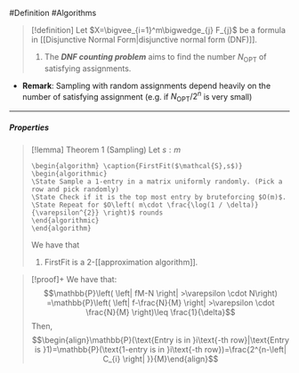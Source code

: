 #Definition #Algorithms 

> [!definition]
> Let $X=\bigvee_{i=1}^m\bigwedge_{j} F_{j}$ be a formula in [[Disjunctive Normal Form|disjunctive normal form (DNF)]]. 
> 1. The ***DNF counting problem*** aims to find the number $N_{\text{OPT}}$ of satisfying assignments.
- **Remark**: Sampling with random assignments depend heavily on the number of satisfying assignment (e.g. if $N_{\text{OPT}} / 2^n$ is very small) 
---
##### Properties
> [!lemma] Theorem 1 (Sampling)
> Let $s:m$
>    ```pseudo
>    \begin{algorithm} \caption{FirstFit($\mathcal{S},s$)} 
>    \begin{algorithmic}
>    \State Sample a 1-entry in a matrix uniformly randomly. (Pick a row and pick randomly)
>    \State Check if it is the top most entry by bruteforcing $O(m)$.
>    \State Repeat for $O\left( m\cdot \frac{\log(1 / \delta)}{\varepsilon^{2}} \right)$ rounds
>    \end{algorithmic}
>    \end{algorithm}
>    ```
> We have that 
> 1. $\text{FirstFit}$ is a $2$-[[approximation algorithm]].

> [!proof]+
> We have that: $$\mathbb{P}\left(  \left| fM-N \right| >\varepsilon \cdot N\right) =\mathbb{P}\left( \left| f-\frac{N}{M} \right| >\varepsilon \cdot \frac{N}{M} \right)\leq \frac{1}{\delta}$$Then, $$\begin{align}\mathbb{P}(\text{Entry is in }i\text{-th row}|\text{Entry is }1)=\mathbb{P}(\text{1-entry is in }i\text{-th row})=\frac{2^{n-\left| C_{i} \right| }}{M}\end{align}$$